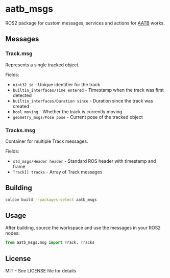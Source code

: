 # aatb_msgs

ROS2 package for custom messages, services and actions for [AATB](https://aatb.ch/) works.

## Messages

### Track.msg
Represents a single tracked object.

Fields:
- `uint32 id` - Unique identifier for the track
- `builtin_interfaces/Time entered` - Timestamp when the track was first detected
- `builtin_interfaces/Duration since` - Duration since the track was created
- `bool moving` - Whether the track is currently moving
- `geometry_msgs/Pose pose` - Current pose of the tracked object

### Tracks.msg
Container for multiple Track messages.

Fields:
- `std_msgs/Header header` - Standard ROS header with timestamp and frame
- `Track[] tracks` - Array of Track messages

## Building

```bash
colcon build --packages-select aatb_msgs
```

## Usage

After building, source the workspace and use the messages in your ROS2 nodes:

```python
from aatb_msgs.msg import Track, Tracks
```

## License

MIT - See LICENSE file for details